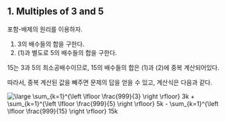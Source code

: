 ## 1. Multiples of 3 and 5

포함-배제의 원리를 이용하자.

1. 3의 배수들의 합을 구한다.
2. (1)과 별도로 5의 배수들의 합을 구한다.

15는 3과 5의 최소공배수이므로, 15의 배수들의 합은 (1)과 (2)에 중복 계산되어있다.

따라서, 중복 계산된 값을 빼주면 문제의 답을 얻을 수 있고, 계산식은 다음과 같다.

![\large \sum_{k=1}^{\left \lfloor \frac{999}{3} \right \rfloor} 3k + \sum_{k=1}^{\left \lfloor \frac{999}{5} \right \rfloor} 5k - \sum_{k=1}^{\left \lfloor \frac{999}{15} \right \rfloor} 15k](https://latex.codecogs.com/png.latex?\large&space;\sum_{k=1}^{\left&space;\lfloor&space;\frac{999}{3}&space;\right&space;\rfloor}&space;3k&space;&plus;&space;\sum_{k=1}^{\left&space;\lfloor&space;\frac{999}{5}&space;\right&space;\rfloor}&space;5k&space;-&space;\sum_{k=1}^{\left&space;\lfloor&space;\frac{999}{15}&space;\right&space;\rfloor}&space;15k)
